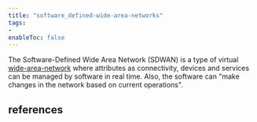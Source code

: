 ```yaml
---
title: "software_defined-wide-area-networks"
tags:
- 
enableToc: false
---
```


The Software-Defined Wide Area Network (SDWAN) is a type of virtual [wide-area-network](notes/wide-area-network.md) where attributes as connectivity,  devices and services can be managed by software in real time. Also, the software can "make changes in the network based on current operations".

## references

